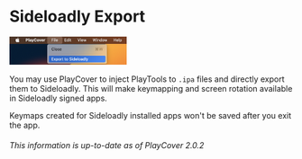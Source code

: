 # Sideloadly Export

<img width="208" src="../images/export_to_sideloadly.png">

You may use PlayCover to inject PlayTools to `.ipa` files and directly export them to Sideloadly. This will make keymapping and screen rotation available in Sideloadly signed apps.

Keymaps created for Sideloadly installed apps won't be saved after you exit the app.

###### This information is up-to-date as of PlayCover 2.0.2
